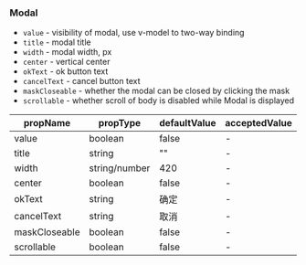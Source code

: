 ### Modal

* `value` \- visibility of modal, use v-model to two-way binding
* `title` \- modal title
* `width` \- modal width, px
* `center` \- vertical center
* `okText` \- ok button text
* `cancelText` \- cancel button text
* `maskCloseable` \- whether the modal can be closed by clicking the mask	
* `scrollable` \- whether scroll of body is disabled while Modal is displayed

|  propName  | propType | defaultValue | acceptedValue |
| ---------- | -------- | ------------ | ------------- |
| value      | boolean  | false        | -             |
| title      | string   | ""           | -             |
| width      | string/number | 420     | -             |
| center     | boolean  | false        | -             |
| okText     | string   | 确定          | -             |
| cancelText | string   | 取消          | -             |
| maskCloseable | boolean | false       | -             |
| scrollable | boolean  | false        | -             |
